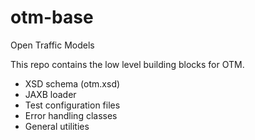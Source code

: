 # otm-base
Open Traffic Models

This repo contains the low level building blocks for OTM.
+ XSD schema (otm.xsd)
+ JAXB loader
+ Test configuration files
+ Error handling classes
+ General utilities

